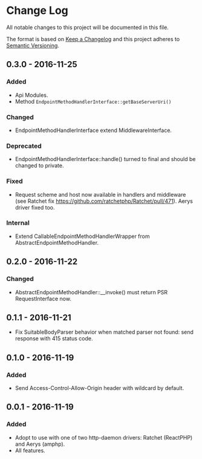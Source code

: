 # Change Log
All notable changes to this project will be documented in this file.

The format is based on [Keep a Changelog](http://keepachangelog.com/)
and this project adheres to [Semantic Versioning](http://semver.org/).

## 0.3.0 - 2016-11-25
### Added
- Api Modules. 
- Method `EndpointMethodHandlerInterface::getBaseServerUri()` 

### Changed
- EndpointMethodHandlerInterface extend MiddlewareInterface. 

### Deprecated
- EndpointMethodHandlerInterface::handle() turned to final and should be changed to private.  

### Fixed
- Request scheme and host now available in handlers and middleware (see Ratchet fix https://github.com/ratchetphp/Ratchet/pull/471). Aerys driver fixed too. 

### Internal
- Extend CallableEndpointMethodHandlerWrapper from AbstractEndpointMethodHandler. 

## 0.2.0 - 2016-11-22
### Changed
- AbstractEndpointMethodHandler::__invoke() must return PSR RequestInterface now. 

## 0.1.1 - 2016-11-21
- Fix SuitableBodyParser behavior when matched parser not found: send response with 415 status code.   

## 0.1.0 - 2016-11-19
### Added 
- Send Access-Control-Allow-Origin header with wildcard by default.  

## 0.0.1 - 2016-11-19
### Added
- Adopt to use with one of two http-daemon drivers: Ratchet (ReactPHP) and Aerys (amphp). 
- All features. 